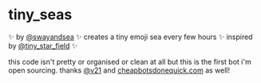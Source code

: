 # tiny_seas

✨ by <a href="http://twitter.com/swayandsea">@swayandsea</a> ✨  creates a tiny emoji sea every few hours ✨ inspired by <a href="http://twitter.com/tiny_star_field">@tiny_star_field</a> ✨

this code isn't pretty or organised or clean at all but this is the first bot i'm open sourcing. thanks <a href="http://github.com/v21">@v21</a> and <a href="http://cheapbotsdonequick.com">cheapbotsdonequick.com</a> as well!
